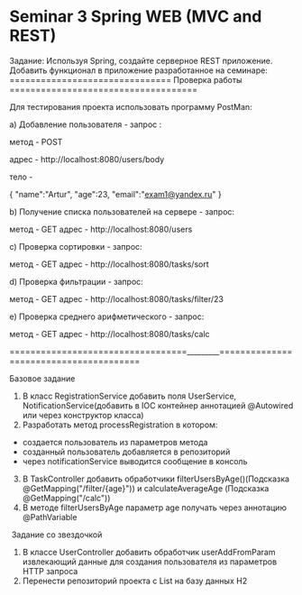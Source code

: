 
# Seminar 3 Spring WEB (MVC and REST)
Задание: Используя Spring, создайте серверное REST приложение. Добавить функционал в приложение разработанное на семинаре:
=============================== Проверка работы ====================================

Для теcтирования проекта использовать программу PostMan:

a) Добавление пользователя - запрос :

метод - POST

адрес - http://localhost:8080/users/body

тело -

{
"name":"Artur",
"age":23,
"email":"exam1@yandex.ru"
}

b) Получение списка пользователей на сервере - запрос:

метод - GET
адрес - http://localhost:8080/users

c) Проверка сортировки - запрос:

метод - GET
адрес - http://localhost:8080/tasks/sort

d) Проверка фильтрации - запрос:

метод - GET
адрес - http://localhost:8080/tasks/filter/23

e) Проверка среднего арифметического - запрос:

метод - GET
адрес - http://localhost:8080/tasks/calc

==================================_________=======================================
​


Базовое задание

1) В класс RegistrationService добавить поля UserService, NotificationService(добавить в IOC контейнер аннотацией @Autowired или через конструктор класса)
2) Разработать метод processRegistration в котором:
- создается пользователь из параметров метода
- созданный пользователь добавляется в репозиторий
- через notificationService выводится сообщение в консоль
3) В TaskController добавить обработчики filterUsersByAge()(Подсказка @GetMapping("/filter/{age}")) и calculateAverageAge (Подсказка @GetMapping("/calc"))
4) В методе filterUsersByAge параметр age получать через аннотацию @PathVariable

​
Задание со звездочкой

1) В классе UserController добавить обработчик userAddFromParam извлекающий данные для создания пользователя из параметров HTTP запроса
2) Перенести репозиторий проекта с List<User> на базу данных H2